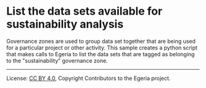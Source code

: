 <!-- SPDX-License-Identifier: CC-BY-4.0 -->
<!-- Copyright Contributors to the Egeria project. -->

# List the data sets available for sustainability analysis

Governance zones are used to group data set together that are being used for a particular project or other activity.
This sample creates a python script that makes calls to Egeria to list the data sets that are tagged as belonging to the "sustainability" governance zone. 

----
License: [CC BY 4.0](https://creativecommons.org/licenses/by/4.0/), Copyright Contributors to the Egeria project.
